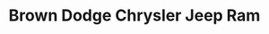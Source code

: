---
title: "Brown Dodge Chrysler Jeep Ram"
url: /devine/brown-dodge-chrysler-jeep-ram/
shop: Autohaus
---